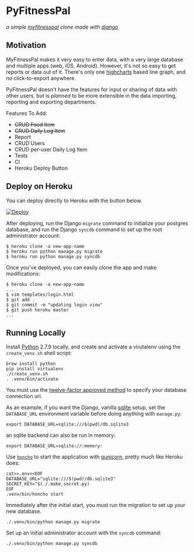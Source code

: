 # PyFitnessPal

*a simple [myfitnesspal](http://www.myfitnesspal.com/) clone made with [django](https://www.djangoproject.com/)*

## Motivation

MyFitnessPal makes it very easy to enter data, with a very large database and multiple apps (web, iOS, Android). However, it's not so easy to get reports or data out of it. There's only one [highcharts](.make_secret.py) based line graph, and no click-to-export anywhere.

PyFitnessPal doesn't have the features for input or sharing of data with other users, but is _planned_ to be more extensible in the data importing, reporting and exporting departments.

Features To Add:

- ~~CRUD Food Item~~
- ~~CRUD Daily Log Item~~
- Report
- CRUD Users
- CRUD per-user Daily Log Item
- Tests
- CI
- Heroku Deploy Button

## Deploy on Heroku

You can deploy directly to Heroku with the button below.

[![Deploy](https://www.herokucdn.com/deploy/button.png)](https://heroku.com/deploy)

After deploying, run the Django `migrate` command to initialize your postgres database, and run the Django `syncdb` command to set up the root administrator account:

```
$ heroku clone -a new-app-name
$ heroku run python manage.py migrate
$ heroku run python manage.py syncdb
```

Once you've deployed, you can easily clone the app and make modifications:

```
$ heroku clone -a new-app-name
...
$ vim templates/login.html
$ git add .
$ git commit -m "updating login view"
$ git push heroku master
...
```

## Running Locally

Install [Python](https://www.python.org/) 2.7.9 locally, and create and activate a virutalenv using the `create_venv.sh` shell script:

```
brew install python
pip install virtualenv
./create_venv.sh
. .venv/bin/activate
```

You must use the [twelve-factor approved method](https://devcenter.heroku.com/articles/getting-started-with-django#django-settings) to specify your database connection url.

As an example, if you want the Django, vanilla [sqlite](https://sqlite.org/) setup, set the `DATABASE_URL` environment variable before doing anything with `manage.py`:

```
export DATABASE_URL=sqlite:///$(pwd)/db.sqlite3
```

an sqlite backend can also be run in memory:

```
export DATABASE_URL=sqlite://:memory:
```

Use [`honcho`](https://honcho.readthedocs.org/en/latest/) to start the application with [gunicorn](http://gunicorn.org), pretty much like Heroku does:

```
cat>>.env<<EOF
DATABASE_URL="sqlite:///$(pwd)/db.sqlite3"
SECRET_KEY="$(./.make_secret.py)
EOF
.venv/bin/honcho start
```

Immediately after the initial start, you must run the migration to set up your new database.

```
./.venv/bin/python manage.py migrate
```

Set up an initial administrator account with the `syncdb` command:

```
./.venv/bin/python manage.py syncdb
```